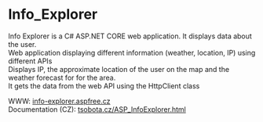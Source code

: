 # Info_Explorer
Info Explorer is a C# ASP.NET CORE web application. It displays data about the user. <br>
Web application displaying different information (weather, location, IP) using different APIs <br>
Displays IP, the approximate location of the user on the map and the weather forecast for
for the area. <br>
It gets the data from the web API using the HttpClient class<br>

WWW: <a href="http://info-explorer.aspfree.cz/"> info-explorer.aspfree.cz<a><br>
Documentation (CZ): <a href="https://tsobota.cz/ASP_InfoExplorer.html"> tsobota.cz/ASP_InfoExplorer.html<a>
